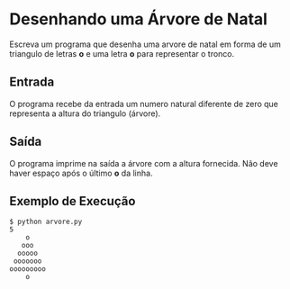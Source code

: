 # Desenhando uma Árvore de Natal

Escreva um programa que desenha uma arvore de natal em
forma de um triangulo de letras **o** e uma letra **o** para
representar o tronco.

## Entrada

O programa recebe da entrada um numero natural diferente de
zero que representa a altura do triangulo (árvore).

## Saída

O programa imprime na saída a árvore com a altura fornecida.
Não deve haver espaço após o último **o** da linha.

## Exemplo de Execução

```
$ python arvore.py
5
    o
   ooo
  ooooo
 ooooooo
ooooooooo
    o
```